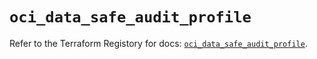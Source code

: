# `oci_data_safe_audit_profile`

Refer to the Terraform Registory for docs: [`oci_data_safe_audit_profile`](https://registry.terraform.io/providers/oracle/oci/6.18.0/docs/resources/data_safe_audit_profile).
